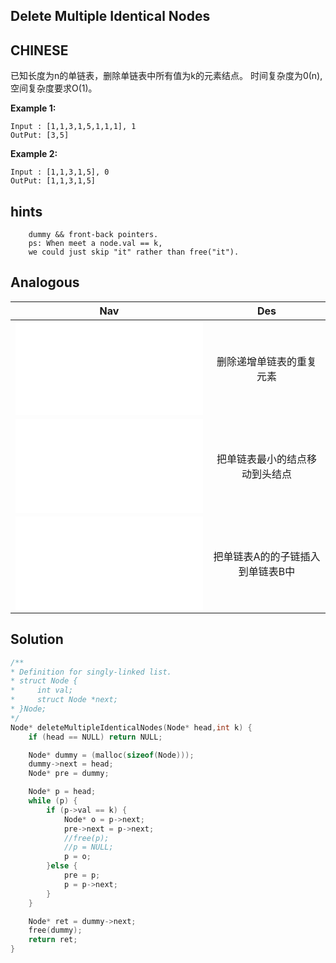 ## Delete Multiple Identical Nodes

## CHINESE
已知长度为n的单链表，删除单链表中所有值为k的元素结点。
时间复杂度为0(n),空间复杂度要求O(1)。

**Example 1:**
```
Input : [1,1,3,1,5,1,1,1], 1
OutPut: [3,5]
```
**Example 2:**
```
Input : [1,1,3,1,5], 0
OutPut: [1,1,3,1,5]
```

## hints
```
    dummy && front-back pointers.
    ps: When meet a node.val == k,
    we could just skip "it" rather than free("it").
```

## Analogous
|                         Nav            |                   Des                 |
| :-------------------------------------:|:-------------------------------------:|
| ![deleteDumplicate](deleteDumplicate.md) |删除递增单链表的重复元素             |
| ![moveMinHead](moveMinHead.md)         |把单链表最小的结点移动到头结点         |
| ![inde](inde.md)                       |把单链表A的的子链插入到单链表B中       |

## Solution
``` c
/**
* Definition for singly-linked list.
* struct Node {
*     int val;
*     struct Node *next;
* }Node;
*/
Node* deleteMultipleIdenticalNodes(Node* head,int k) {
    if (head == NULL) return NULL;

    Node* dummy = (malloc(sizeof(Node)));
    dummy->next = head;
    Node* pre = dummy;

    Node* p = head;
    while (p) {
        if (p->val == k) {
            Node* o = p->next;
            pre->next = p->next;
            //free(p);
            //p = NULL;
            p = o;
        }else {
            pre = p;
            p = p->next;
        }
    }

    Node* ret = dummy->next;
    free(dummy);
    return ret;
}
```
